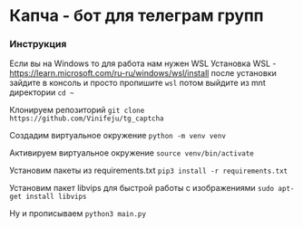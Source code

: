 # Капча - бот для телеграм групп

### Инструкция

Если вы на Windows то для работа нам нужен WSL
Установка WSL - https://learn.microsoft.com/ru-ru/windows/wsl/install
после установки зайдите в консоль и просто пропишите `wsl` потом выйдите из mnt директории `cd ~`

Клонируем репозиторий
`git clone https://github.com/Vinifeju/tg_captcha`

Создадим виртуальное окружение
`python -m venv venv`

Активируем виртуальное окружение
`source venv/bin/activate`

Установим пакеты из requirements.txt
`pip3 install -r requirements.txt`

Установим пакет libvips для быстрой работы с изображениями
`sudo apt-get install libvips`

Ну и прописываем
`python3 main.py`


